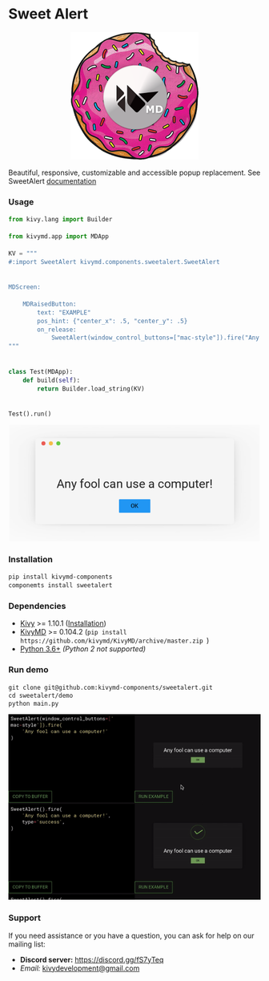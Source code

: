 # Sweet Alert

<p align="center">
  <a href="https://github.com/HeaTTheatR/KivyMD-data/raw/master/gallery/sweetalert-logo.png">
    <img width="256" src="https://github.com/HeaTTheatR/KivyMD-data/raw/master/gallery/sweetalert-logo.png" title="Preview sweet alert example">
  </a>
</p>

Beautiful, responsive, customizable and accessible popup replacement.
See SweetAlert [documentation](https://raw.githack.com/HeaTTheatR/KivyMD-data/master/sweetalert-doc/unincluded/sweetalert/sweetalert/index.html)

### Usage

```python
from kivy.lang import Builder

from kivymd.app import MDApp

KV = """
#:import SweetAlert kivymd.components.sweetalert.SweetAlert


MDScreen:

    MDRaisedButton:
        text: "EXAMPLE"
        pos_hint: {"center_x": .5, "center_y": .5}
        on_release:
            SweetAlert(window_control_buttons=["mac-style"]).fire("Any fool can use a computer!")
"""


class Test(MDApp):
    def build(self):
        return Builder.load_string(KV)


Test().run()
```

<p align="center">
  <a href="https://github.com/HeaTTheatR/KivyMD-data/raw/master/gallery/preview-sweet-alert-example.png">
    <img width="500" src="https://github.com/HeaTTheatR/KivyMD-data/raw/master/gallery/preview-sweet-alert-example.png" title="Preview sweet alert example">
  </a>
</p>

### Installation

```bash
pip install kivymd-components
componemts install sweetalert
```

### Dependencies

- [Kivy](https://github.com/kivy/kivy) >= 1.10.1 ([Installation](https://kivy.org/doc/stable/gettingstarted/installation.html))
- [KivyMD](https://github.com/kivymd/KivyMD) >= 0.104.2 (`pip install https://github.com/kivymd/KivyMD/archive/master.zip
`)
- [Python 3.6+](https://www.python.org/) _(Python 2 not supported)_

### Run demo

```batch
git clone git@github.com:kivymd-components/sweetalert.git
cd sweetalert/demo
python main.py
```

<p align="center">
  <a href="https://github.com/HeaTTheatR/KivyMD-data/raw/master/gallery/preview-sweet-alert.gif">
    <img width="600" src="https://github.com/HeaTTheatR/KivyMD-data/raw/master/gallery/preview-sweet-alert.gif" title="Preview sweet alerts">
  </a>
</p>

### Support

If you need assistance or you have a question, you can ask for help on our mailing list:

- **Discord server:** https://discord.gg/fS7yTeq
- _Email:_ kivydevelopment@gmail.com
